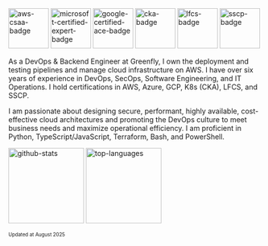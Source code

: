 <img src="https://github.com/jackylamhk/jackylamhk/assets/103398226/de4673c7-2bb0-486d-b978-1d85ab8bcee9" alt="aws-csaa-badge" width="80"/>
<img src="https://github.com/jackylamhk/jackylamhk/assets/103398226/3d948b19-2c32-46d7-ad81-c512f133898d" alt="microsoft-certified-expert-badge" width="80"/>
<img src="https://github.com/jackylamhk/jackylamhk/assets/103398226/5bc22c3e-d277-4e99-91e6-451156b44fc39" alt="google-certified-ace-badge" width="80"/>
<img src="https://github.com/user-attachments/assets/5361ac78-72c5-4f4f-98b8-024398508d97" alt="cka-badge" width="80"/>
<img src="https://github.com/user-attachments/assets/59107e25-b71a-4692-a405-ff0c2c13808d" alt="lfcs-badge" width="80"/>
<img src="https://github.com/jackylamhk/jackylamhk/assets/103398226/59a3a6fa-f53f-446c-b8d8-8dec127cc1f2" alt="sscp-badge" width="80"/>
<br />

As a DevOps & Backend Engineer at Greenfly, I own the deployment and testing pipelines and manage cloud infrastructure on AWS. I have over six years of experience in DevOps, SecOps, Software Engineering, and IT Operations. I hold certifications in AWS, Azure, GCP, K8s (CKA), LFCS, and SSCP.

I am passionate about designing secure, performant, highly available, cost-effective cloud architectures and promoting the DevOps culture to meet business needs and maximize operational efficiency. I am proficient in Python, TypeScript/JavaScript, Terraform, Bash, and PowerShell.

<img src="https://github.com/user-attachments/assets/b554336a-9cb2-4d9d-81ea-5696e31971f6" alt="github-stats" height="150"/>
<img src="https://github.com/user-attachments/assets/af49f8fd-f7cc-4164-a5da-f929dc7c32c1" alt="top-languages" height="150"/>

<sup><sub>Updated at August 2025</sub></sup>
